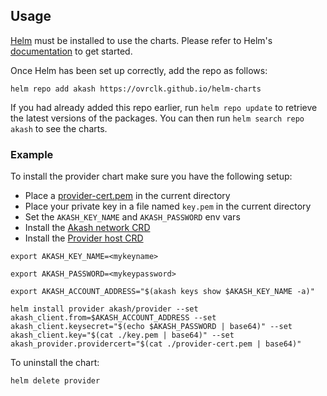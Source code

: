 ## Usage

[Helm](https://helm.sh) must be installed to use the charts. Please refer to
Helm's [documentation](https://helm.sh/docs) to get started.

Once Helm has been set up correctly, add the repo as follows:

```
helm repo add akash https://ovrclk.github.io/helm-charts
```

If you had already added this repo earlier, run `helm repo update` to retrieve
the latest versions of the packages. You can then run `helm search repo akash` to see the charts.

### Example

To install the provider chart make sure you have the following setup:

- Place a [provider-cert.pem](https://docs.akash.network/operations/provider#creating-the-provider-on-the-blockchain) in the current directory
- Place your private key in a file named `key.pem` in the current directory
- Set the `AKASH_KEY_NAME` and `AKASH_PASSWORD` env vars
- Install the [Akash network CRD](https://github.com/ovrclk/akash/blob/master/pkg/apis/akash.network/v1/crd.yaml)
- Install the [Provider host CRD](https://github.com/ovrclk/akash/blob/troian/storage/pkg/apis/akash.network/v1/provider_hosts_crd.yaml)

```
export AKASH_KEY_NAME=<mykeyname>

export AKASH_PASSWORD=<mykeypassword>

export AKASH_ACCOUNT_ADDRESS="$(akash keys show $AKASH_KEY_NAME -a)"

helm install provider akash/provider --set akash_client.from=$AKASH_ACCOUNT_ADDRESS --set akash_client.keysecret="$(echo $AKASH_PASSWORD | base64)" --set akash_client.key="$(cat ./key.pem | base64)" --set akash_provider.providercert="$(cat ./provider-cert.pem | base64)"
```

To uninstall the chart:

```
helm delete provider
```
